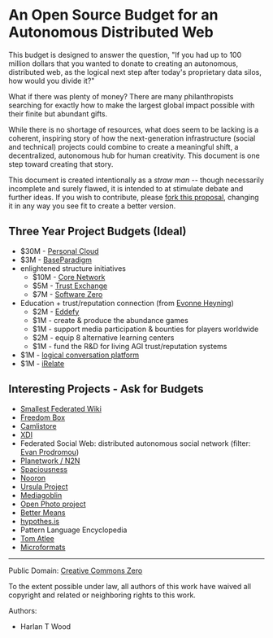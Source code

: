 An Open Source Budget for an Autonomous Distributed Web
=======================================================

This budget is designed to answer the question, "If you had up to 100 million dollars that you wanted to donate to creating an autonomous, distributed web, as the logical next step after today's proprietary data silos, how would you divide it?"

What if there was plenty of money?  There are many philanthropists searching for exactly how to make the largest global impact possible with their finite but abundant gifts.

While there is no shortage of resources, what does seem to be lacking is a coherent, inspiring story of how the next-generation infrastructure (social and technical) projects could combine to create a meaningful shift, a decentralized, autonomous hub for human creativity.  This document is one step toward creating that story.

This document is created intentionally as a _straw man_ -- though necessarily incomplete and surely flawed, it is intended to at stimulate debate and further ideas.  If you wish to contribute, please [fork this proposal](http://prose.io/#harlantwood-net/the-project/edit/master/An-Open-Source-Budget-for-an-Autonomous-Distributed-Web.md), changing it in any way you see fit to create a better version.


Three Year Project Budgets (Ideal)
----------------------------------

- $30M - [Personal Cloud](https://github.com/airships/zephyr/wiki/Personal-Clouds)
- $3M - [BaseParadigm](http://spaciousness.org/)
- enlightened structure initiatives 
  - $10M - [Core Network](http://enlightenedstructure.org/Core_Network/) 
  - $5M - [Trust Exchange](http://enlightenedstructure.org/Trust_Exchange/) 
  - $7M - [Software Zero](http://enlightenedstructure.org/Software_Zero/) 
- Education + trust/reputation connection (from [Evonne Heyning](http://about.me/amoration))
  - $2M - [Eddefy](http://www.eddefy.com/)
  - $1M - create & produce the abundance games
  - $1M - support media participation & bounties for players worldwide
  - $2M - equip 8 alternative learning centers
  - $1M - fund the R&D for living AGI trust/reputation systems
- $1M - [logical conversation platform](http://www.linkedin.com/groups/Dialogues-project-4842950/about?trk=anet_ug_grppro)
- $1M - [iRelate](http://irelate.us/)
                                      

Interesting Projects - Ask for Budgets
--------------------------------------

- [Smallest Federated Wiki](https://github.com/WardCunningham/Smallest-Federated-Wiki#smallest-federated-wiki-goals)
- [Freedom Box](http://freedomboxfoundation.org/)
- [Camlistore](http://camlistore.org/)
- [XDI](http://journal.planetwork.net/article.php?lab=reed0704)
- Federated Social Web: distributed autonomous social network (filter: [Evan Prodromou](http://evan.status.net/))
- [Planetwork / N2N](http://n2n.planetwork.net/)
- [Spaciousness](http://spaciousness.org/) 
- [Nooron](http://nooron.org/)
- [Ursula Project](http://ursulaproject.org/)
- [Mediagoblin](http://mediagoblin.org/)
- [Open Photo project](http://theopenphotoproject.org/)
- [Better Means](http://bettermeans.com/)
- [hypothes.is](https://hypothes.is/) 
- Pattern Language Encyclopedia 
- [Tom Atlee](http://tom-atlee.posterous.com/)
- [Microformats](http://microformats.org/)


* * * 

Public Domain:
[Creative Commons Zero](http://creativecommons.org/publicdomain/zero/1.0/)

To the extent possible under law, all authors of this work have waived all copyright and related or neighboring rights to this work.

Authors: 

* Harlan T Wood  
